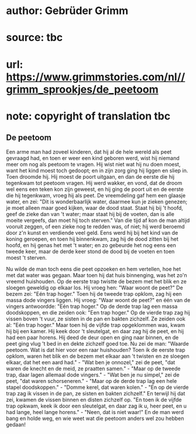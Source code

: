 # author: Gebrüder Grimm
# source: tbc
# url: https://www.grimmstories.com/nl//grimm_sprookjes/de_peetoom
# note: copyright of translation tbc

## De peetoom 

Een arme man had zoveel kinderen, dat hij al de hele wereld als peet
gevraagd had, en toen er weer een kind geboren werd, wist hij niemand
meer om nog als peetoom te vragen. Hij wist niet wat hij nu doen moest,
want het kind moest toch gedoopt; en in zijn zorg ging hij liggen en
sliep in. Toen droomde hij. Hij moest de poort uitgaan, en dan de eerste
die hij tegenkwam tot peetoom vragen. Hij werd wakker, en vond, dat de
droom wel eens een teken kon zijn geweest, en hij ging de poort uit en
de eerste die hij tegenkwam, vroeg hij als peet. De vreemdeling gaf hem
een glaasje water, en zei: "Dit is wonderbaarlijk water, daarmee kun je
zieken genezen; je moet alleen maar goed kijken, waar de dood staat.
Staat hij bij 't hoofd, geef de zieke dan van 't water; maar staat hij
bij de voeten, dan is alle moeite vergeefs, dan moet hij toch sterven."
Van die tijd af kon de man altijd vooruit zeggen, of een zieke nog te
redden was, of niet; hij werd beroemd door z'n kunst en verdiende veel
geld. Eens werd hij bij het kind van de koning geroepen, en toen hij
binnenkwam, zag hij de dood zitten bij het hoofd, en hij genas het met
't water; en zo gebeurde het nog eens een tweede keer, maar de derde
keer stond de dood bij de voeten en toen moest 't sterven.

Nu wilde de man toch eens die peet opzoeken en hem vertellen, hoe het
met dat water was gegaan. Maar toen hij dat huis binnenging, was het
zo'n vreemd huishouden. Op de eerste trap twistte de bezem met het blik
en ze sloegen geweldig op elkaar los. Hij vroeg hen: "Waar woont de
peet?" De bezem zei: "Eén trap hoger." Toen hij de tweede trap
opklom, zag hij een massa dode vingers liggen. Hij vroeg: "Waar woont
de peet?" en één van de vingers antwoordde: "Eén trap hoger." Op de
derde trap lag een massa doodskoppen, en die zeiden ook: "Een trap
hoger." Op de vierde trap zag hij vissen boven 't vuur, ze sisten in
de pan en bakten zichzelf. Ze zeiden ook al: "Eén trap hoger." Maar
toen hij de vijfde trap opgeklommen was, kwam hij bij een kamer. Hij
keek door 't sleutelgat, en daar zag hij de peet, en hij had een paar
horens. Hij deed de deur open en ging naar binnen, en de peet ging vlug
't bed in en dekte zichzelf goed toe. Nu zei de man: "Waarde peetoom.
Wat is dat hier voor een raar huishouden? Toen ik de eerste trap opklom,
waren het blik en de bezem met elkaar aan 't twisten en ze sloegen
elkaar, dat het een aard had." - "Wat ben je onnozel," zei de peet,
"dat waren de knecht en de meid, ze praatten samen." - "Maar op de
tweede trap, daar lagen allemaal dode vingers." - "Wat ben je nu
simpel," zei de peet, "dat waren schorseneren." - "Maar op de derde
trap lag een hele stapel doodskoppen." - "Domme kerel, dat waren
kolen." - "En op de vierde trap zag ik vissen in de pan, ze sisten en
bakten zichzelf." En terwijl hij dat zei, kwamen de vissen binnen en
disten zichzelf op. "En toen ik de vijfde trap opkwam, keek ik door een
sleutelgat, en daar zag ik u, heer peet, en u had lange, heel lange
horens." - "Neen, dat is niet waar!" En de man werd bang en holde
weg, en wie weet wat die peetoom anders wel zou hebben gedaan!

